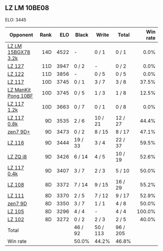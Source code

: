 ## LZ LM 10BE08 ##

ELO: 3445

Opponent | Rank | ELO | Black | Write | Total | Win rate
---------|-----:|----:|-------|-------|-------|-------:
[LZ LM 15BGX78 3.2k](LZ%20LM%2015BGX78%203.2k.md) | 14D | 4522 | - | 0 / 1 | 0 / 1 | 0.0%
[LZ 127](LZ%20127.md) | 11D | 3947 | 0 / 2 | - | 0 / 2 | 0.0%
[LZ 122](LZ%20122.md) | 11D | 3856 | - | 0 / 5 | 0 / 5 | 0.0%
[LZ 117](LZ%20117.md) | 10D | 3745 | 0 / 1 | 3 / 7 | 3 / 8 | 37.5%
[LZ ManKit Pong 10BF](LZ%20ManKit%20Pong%2010BF.md) | 10D | 3745 | 0 / 5 | 1 / 3 | 1 / 8 | 12.5%
[LZ 117 1.2k](LZ%20117%201.2k.md) | 10D | 3663 | 0 / 7 | 0 / 1 | 0 / 8 | 0.0%
[LZ 117 0.8k](LZ%20117%200.8k.md) | 9D | 3535 | 2 / 6 | 10 / 21 | 12 / 27 | 44.4%
[zen7 9D+](zen7%209D+.md) | 9D | 3473 | 0 / 2 | 8 / 15 | 8 / 17 | 47.1%
[LZ 116](LZ%20116.md) | 9D | 3444 | 19 / 33 | 3 / 4 | 22 / 37 | 59.5%
[LZ ZQ i8](LZ%20ZQ%20i8.md) | 9D | 3426 | 6 / 14 | 4 / 5 | 10 / 19 | 52.6%
[LZ 117 0.4k](LZ%20117%200.4k.md) | 9D | 3407 | 3 / 7 | 2 / 3 | 5 / 10 | 50.0%
[LZ 108](LZ%20108.md) | 8D | 3372 | 7 / 14 | 9 / 15 | 16 / 29 | 55.2%
[LZ 111](LZ%20111.md) | 8D | 3370 | 2 / 5 | 7 / 12 | 9 / 17 | 52.9%
[zen7 9D](zen7%209D.md) | 8D | 3350 | 3 / 7 | 1 / 1 | 4 / 8 | 50.0%
[LZ 105](LZ%20105.md) | 8D | 3296 | 4 / 4 | - | 4 / 4 | 100.0%
[LZ 102](LZ%20102.md) | 8D | 3272 | 0 / 2 | 2 / 3 | 2 / 5 | 40.0%
Total | | | 46 / 92 | 50 / 113 | 96 / 205 | 
Win rate| | | 50.0% | 44.2% | 46.8% | 
